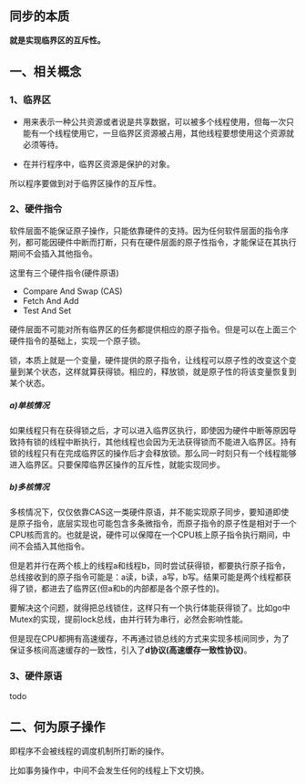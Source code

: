 ## 同步的本质
**就是实现临界区的互斥性。**

## 一、相关概念
### 1、临界区
* ​用来表示一种公共资源或者说是共享数据，可以被多个线程使用，但每一次只能有一个线程使用它，一旦临界区资源被占用，其他线程要想使用这个资源就必须等待。

* 在并行程序中，临界区资源是保护的对象。

所以程序要做到对于临界区操作的互斥性。

### 2、硬件指令
软件层面不能保证原子操作，只能依靠硬件的支持。因为任何软件层面的指令序列，都可能因硬件中断而打断，只有在硬件层面的原子性指令，才能保证在其执行期间不会插入其他指令。

这里有三个硬件指令(硬件原语)
* Compare And Swap (CAS)
* Fetch And Add
* Test And Set

硬件层面不可能对所有临界区的任务都提供相应的原子指令。但是可以在上面三个硬件指令的基础上，实现一个原子锁。

锁，本质上就是一个变量，硬件提供的原子指令，让线程可以原子性的改变这个变量到某个状态，这样就算获得锁。相应的，释放锁，就是原子性的将该变量恢复到某个状态。

##### a)单核情况
如果线程只有在获得锁之后，才可以进入临界区执行，即使因为硬件中断等原因导致持有锁的线程中断执行，其他线程也会因为无法获得锁而不能进入临界区。持有锁的线程只有在完成临界区的操作后才会释放锁。那么同一时刻只有一个线程能够进入临界区。只要保障临界区操作的互斥性，就能实现同步。

##### b)多核情况
多核情况下，仅仅依靠CAS这一类硬件原语，并不能实现原子同步，要知道即使是原子指令，底层实现也可能包含多条微指令，而原子指令的原子性是相对于一个CPU核而言的。也就是说，硬件可以保障在一个CPU核上原子指令执行期间，中间不会插入其他指令。

但是若并行在两个核上的线程a和线程b，同时尝试获得锁，都要执行原子指令，总线接收到的原子指令可能是：a读，b读，a写，b写。结果可能是两个线程都获得了锁，都进去了临界区(但a和b的内部都是各个原子性的)。

要解决这个问题，就得把总线锁住，这样只有一个执行体能获得锁了。比如go中Mutex的实现，提前lock总线，由并行转为串行，必然会影响性能。

但是现在CPU都拥有高速缓存，不再通过锁总线的方式来实现多核间同步，为了保证多核间高速缓存的一致性，引入了**d协议(高速缓存一致性协议)**。

### 3、硬件原语
todo

## 二、何为原子操作
即程序不会被线程的调度机制所打断的操作。

比如事务操作中，中间不会发生任何的线程上下文切换。



